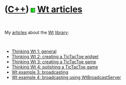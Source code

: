 



 

 

 

 

 

([C++](Cpp.htm)) ![Wt](PicWt.png) [Wt articles](CppWtArticle.htm)
=================================================================

 

My [articles](CppArticle.htm) about the [Wt](CppWt.htm)
[library](CppLibrary.htm):

 

-   [Thinking Wt 1: general](CppThinkingWt1.htm)
-   [Thinking Wt 2: creating a TicTacToe widget](CppThinkingWt2.htm)
-   [Thinking Wt 3: creating a TicTacToe game](CppThinkingWt3.htm)
-   [Thinking Wt 4: polishing a TicTacToe game](CppThinkingWt4.htm)
-   [Wt example 3: broadcasting](CppWtExample3.htm)
-   [Wt example 4: broadcasting using
    WtBroadcastServer](CppWtExample4.htm)

 

 

 

 

 





 




